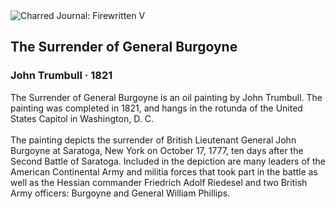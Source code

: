 <div class="artwork-of-the-day">
  <div class="container">
    <div class="img-wrapper">
      <img
        src="https://uploads5.wikiart.org/images/john-trumbull/the-surrender-of-general-burgoyne-1821.jpg!Large.jpg"
        alt="Charred Journal: Firewritten V" />
    </div>
    <div class="artwork-detail">
      <div class="artwork-origin"> 
        <h2 class="artwork-name">The Surrender of General Burgoyne</h2>
        <h3 class="artist">
          John Trumbull
                    ·  1821
        </h3>
      </div>
      <p class="description">
        <span class="artwork-description-text ng-binding" ng-bind-html="viewModel.ArtworkOfTheDay.Description | unsafe">The Surrender of General Burgoyne is an oil painting by John Trumbull. The painting was completed in 1821, and hangs in the rotunda of the United States Capitol in Washington, D. C.
<br>
<br>The painting depicts the surrender of British Lieutenant General John Burgoyne at Saratoga, New York on October 17, 1777, ten days after the Second Battle of Saratoga. Included in the depiction are many leaders of the American Continental Army and militia forces that took part in the battle as well as the Hessian commander Friedrich Adolf Riedesel and two British Army officers: Burgoyne and General William Phillips.</span>
                        <div class="text-shadow-container" ng-show="showShadow" style=""></div>
      </p>
    </div>
  </div>

</div>
